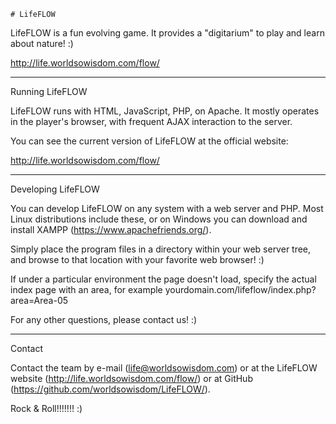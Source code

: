     # LifeFLOW
  LifeFLOW is a fun evolving game. It provides a "digitarium" to play and learn about nature! :)

  http://life.worldsowisdom.com/flow/

  *********************

  Running LifeFLOW

  LifeFLOW runs with HTML, JavaScript, PHP, on Apache. It mostly operates in the player's browser, with frequent AJAX interaction to the server.

  You can see the current version of LifeFLOW at the official website:

  http://life.worldsowisdom.com/flow/

  *********************

  Developing LifeFLOW

  You can develop LifeFLOW on any system with a web server and PHP. Most Linux distributions include these, or on Windows you can download and install XAMPP (https://www.apachefriends.org/).

  Simply place the program files in a directory within your web server tree, and browse to that location with your favorite web browser! :)

  If under a particular environment the page doesn't load, specify the actual index page with an area, for example yourdomain.com/lifeflow/index.php?area=Area-05

  For any other questions, please contact us! :)

  *********************

  Contact

  Contact the team by e-mail (life@worldsowisdom.com) or at the LifeFLOW website (http://life.worldsowisdom.com/flow/) or at GitHub (https://github.com/worldsowisdom/LifeFLOW/).

  Rock & Roll!!!!!!! :)
  
